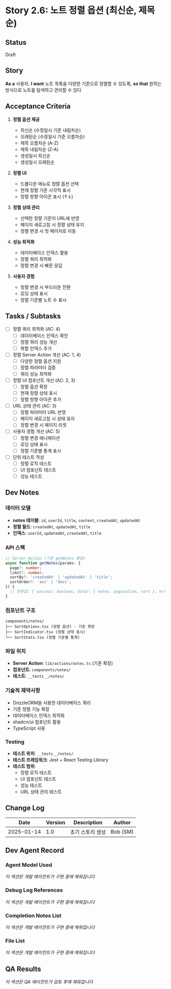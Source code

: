 # Story 2.6: 노트 정렬 옵션 (최신순, 제목순)

## Status
Draft

## Story
**As a** 사용자,
**I want** 노트 목록을 다양한 기준으로 정렬할 수 있도록,
**so that** 원하는 방식으로 노트를 탐색하고 관리할 수 있다

## Acceptance Criteria

1. **정렬 옵션 제공**
   - 최신순 (수정일시 기준 내림차순)
   - 오래된순 (수정일시 기준 오름차순)
   - 제목 오름차순 (A-Z)
   - 제목 내림차순 (Z-A)
   - 생성일시 최신순
   - 생성일시 오래된순

2. **정렬 UI**
   - 드롭다운 메뉴로 정렬 옵션 선택
   - 현재 정렬 기준 시각적 표시
   - 정렬 방향 아이콘 표시 (↑↓)

3. **정렬 상태 관리**
   - 선택한 정렬 기준이 URL에 반영
   - 페이지 새로고침 시 정렬 상태 유지
   - 정렬 변경 시 첫 페이지로 이동

4. **성능 최적화**
   - 데이터베이스 인덱스 활용
   - 정렬 쿼리 최적화
   - 정렬 변경 시 빠른 응답

5. **사용자 경험**
   - 정렬 변경 시 부드러운 전환
   - 로딩 상태 표시
   - 정렬 기준별 노트 수 표시

## Tasks / Subtasks

- [ ] 정렬 쿼리 최적화 (AC: 4)
  - [ ] 데이터베이스 인덱스 확인
  - [ ] 정렬 쿼리 성능 개선
  - [ ] 복합 인덱스 추가

- [ ] 정렬 Server Action 개선 (AC: 1, 4)
  - [ ] 다양한 정렬 옵션 지원
  - [ ] 정렬 파라미터 검증
  - [ ] 쿼리 성능 최적화

- [ ] 정렬 UI 컴포넌트 개선 (AC: 2, 3)
  - [ ] 정렬 옵션 확장
  - [ ] 현재 정렬 상태 표시
  - [ ] 정렬 방향 아이콘 추가

- [ ] URL 상태 관리 (AC: 3)
  - [ ] 정렬 파라미터 URL 반영
  - [ ] 페이지 새로고침 시 상태 유지
  - [ ] 정렬 변경 시 페이지 리셋

- [ ] 사용자 경험 개선 (AC: 5)
  - [ ] 정렬 변경 애니메이션
  - [ ] 로딩 상태 표시
  - [ ] 정렬 기준별 통계 표시

- [ ] 단위 테스트 작성
  - [ ] 정렬 로직 테스트
  - [ ] UI 컴포넌트 테스트
  - [ ] 성능 테스트

## Dev Notes

### 데이터 모델
- **notes 테이블**: `id`, `userId`, `title`, `content`, `createdAt`, `updatedAt`
- **정렬 필드**: `createdAt`, `updatedAt`, `title`
- **인덱스**: `userId`, `updatedAt`, `createdAt`, `title`

### API 스펙
```typescript
// Server Action (기존 getNotes 확장)
async function getNotes(params: {
  page?: number;
  limit?: number;
  sortBy?: 'createdAt' | 'updatedAt' | 'title';
  sortOrder?: 'asc' | 'desc';
}) {
  // 반환값: { success: boolean, data?: { notes, pagination, sort }, error?: string }
}
```

### 컴포넌트 구조
```
components/notes/
├── SortOptions.tsx (정렬 옵션) - 기존 확장
├── SortIndicator.tsx (정렬 상태 표시)
└── SortStats.tsx (정렬 기준별 통계)
```

### 파일 위치
- **Server Action**: `lib/actions/notes.ts` (기존 확장)
- **컴포넌트**: `components/notes/`
- **테스트**: `__tests__/notes/`

### 기술적 제약사항
- DrizzleORM을 사용한 데이터베이스 쿼리
- 기존 정렬 기능 확장
- 데이터베이스 인덱스 최적화
- shadcn/ui 컴포넌트 활용
- TypeScript 사용

### Testing
- **테스트 위치**: `__tests__/notes/`
- **테스트 프레임워크**: Jest + React Testing Library
- **테스트 범위**: 
  - 정렬 로직 테스트
  - UI 컴포넌트 테스트
  - 성능 테스트
  - URL 상태 관리 테스트

## Change Log

| Date | Version | Description | Author |
|------|---------|-------------|--------|
| 2025-01-14 | 1.0 | 초기 스토리 생성 | Bob (SM) |

## Dev Agent Record

### Agent Model Used
*이 섹션은 개발 에이전트가 구현 중에 채워집니다*

### Debug Log References
*이 섹션은 개발 에이전트가 구현 중에 채워집니다*

### Completion Notes List
*이 섹션은 개발 에이전트가 구현 중에 채워집니다*

### File List
*이 섹션은 개발 에이전트가 구현 중에 채워집니다*

## QA Results
*이 섹션은 QA 에이전트가 검토 후에 채워집니다*


